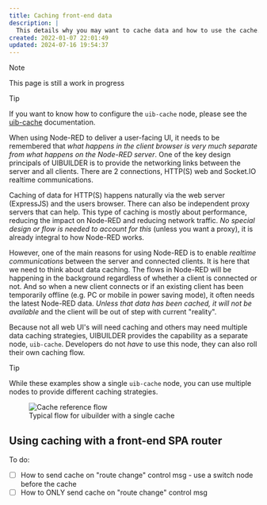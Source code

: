 ```yaml
---
title: Caching front-end data
description: |
  This details why you may want to cache data and how to use the cache.
created: 2022-01-07 22:01:49
updated: 2024-07-16 19:54:37
---
```


> [!NOTE]
> This page is still a work in progress

> [!TIP]
> If you want to know how to configure the `uib-cache` node, please see the [uib-cache](nodes/uib-cache.md) documentation.

When using Node-RED to deliver a user-facing UI, it needs to be remembered that *what happens in the client browser is very much separate from what happens on the Node-RED server*. One of the key design principals of UIBUILDER is to provide the networking links between the server and all clients. There are 2 connections, HTTP(S) web and Socket.IO realtime communications.

Caching of data for HTTP(S) happens naturally via the web server (ExpressJS) and the users browser. There can also be independent proxy servers that can help. This type of caching is mostly about performance, reducing the impact on Node-RED and reducing network traffic. *No special design or flow is needed to account for this* (unless you want a proxy), it is already integral to how Node-RED works.

However, one of the main reasons for using Node-RED is to enable *realtime communications* between the server and connected clients. It is here that we need to think about data caching. The flows in Node-RED will be happening in the background regardless of whether a client is connected or not. And so when a new client connects or if an existing client has been temporarily offline (e.g. PC or mobile in power saving mode), it often needs the latest Node-RED data. *Unless that data has been cached, it will not be available* and the client will be out of step with current "reality".

Because not all web UI's will need caching and others may need multiple data caching strategies, UIBUILDER provides the capability as a separate node, `uib-cache`. Developers do not _have_ to use this node, they can also roll their own caching flow.

> [!TIP]
> While these examples show a single `uib-cache` node, you can use multiple nodes to provide different caching strategies.

<figure>
  <img src="./how-to/cache-reference-flow.png" alt="Cache reference flow" title="Typical flow for uibuilder with cache">
  <figcaption>Typical flow for uibuilder with a single cache</figcaption>
</figure>

## Using caching with a front-end SPA router

To do:

  * [ ] How to send cache on "route change" control msg - use a switch node before the cache
  * [ ] How to ONLY send cache on "route change" control msg
